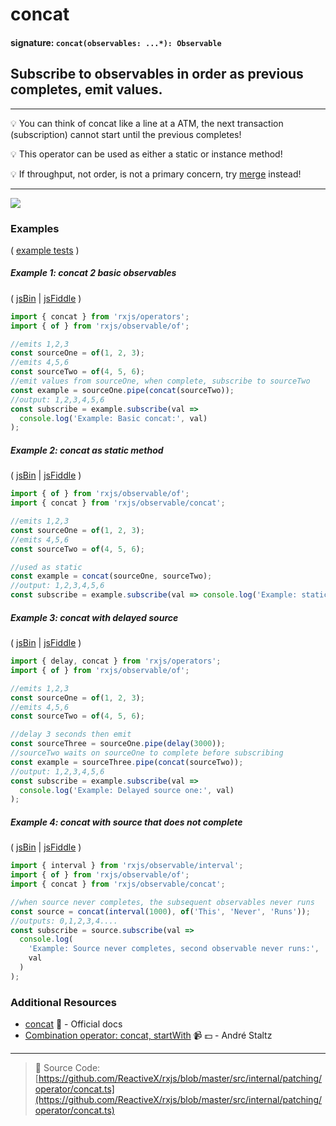 # concat

#### signature: `concat(observables: ...*): Observable`

## Subscribe to observables in order as previous completes, emit values.

---

:bulb: You can think of concat like a line at a ATM, the next transaction
(subscription) cannot start until the previous completes!

:bulb: This operator can be used as either a static or instance method!

:bulb: If throughput, not order, is not a primary concern, try [merge](merge.md)
instead!

---

<div class="ua-ad"><a href="https://ultimateangular.com/?ref=76683_kee7y7vk"><img src="https://ultimateangular.com/assets/img/banners/ua-leader.svg"></a></div>

### Examples

(
[example tests](https://github.com/btroncone/learn-rxjs/blob/master/operators/specs/combination/concat-spec.ts)
)

##### Example 1: concat 2 basic observables

( [jsBin](http://jsbin.com/gegubutele/1/edit?js,console) |
[jsFiddle](https://jsfiddle.net/btroncone/rxwnr3hh/) )

```js
import { concat } from 'rxjs/operators';
import { of } from 'rxjs/observable/of';

//emits 1,2,3
const sourceOne = of(1, 2, 3);
//emits 4,5,6
const sourceTwo = of(4, 5, 6);
//emit values from sourceOne, when complete, subscribe to sourceTwo
const example = sourceOne.pipe(concat(sourceTwo));
//output: 1,2,3,4,5,6
const subscribe = example.subscribe(val =>
  console.log('Example: Basic concat:', val)
);
```

##### Example 2: concat as static method

( [jsBin](http://jsbin.com/xihagewune/1/edit?js,console) |
[jsFiddle](https://jsfiddle.net/btroncone/5qdtvhu8/) )

```js
import { of } from 'rxjs/observable/of';
import { concat } from 'rxjs/observable/concat';

//emits 1,2,3
const sourceOne = of(1, 2, 3);
//emits 4,5,6
const sourceTwo = of(4, 5, 6);

//used as static
const example = concat(sourceOne, sourceTwo);
//output: 1,2,3,4,5,6
const subscribe = example.subscribe(val => console.log('Example: static', val));
```

##### Example 3: concat with delayed source

( [jsBin](http://jsbin.com/nezonosubi/1/edit?js,console) |
[jsFiddle](https://jsfiddle.net/btroncone/L2s49msx/) )

```js
import { delay, concat } from 'rxjs/operators';
import { of } from 'rxjs/observable/of';

//emits 1,2,3
const sourceOne = of(1, 2, 3);
//emits 4,5,6
const sourceTwo = of(4, 5, 6);

//delay 3 seconds then emit
const sourceThree = sourceOne.pipe(delay(3000));
//sourceTwo waits on sourceOne to complete before subscribing
const example = sourceThree.pipe(concat(sourceTwo));
//output: 1,2,3,4,5,6
const subscribe = example.subscribe(val =>
  console.log('Example: Delayed source one:', val)
);
```

##### Example 4: concat with source that does not complete

( [jsBin](http://jsbin.com/vixajoxaze/1/edit?js,console) |
[jsFiddle](https://jsfiddle.net/btroncone/4bhtb81u/) )

```js
import { interval } from 'rxjs/observable/interval';
import { of } from 'rxjs/observable/of';
import { concat } from 'rxjs/observable/concat';

//when source never completes, the subsequent observables never runs
const source = concat(interval(1000), of('This', 'Never', 'Runs'));
//outputs: 0,1,2,3,4....
const subscribe = source.subscribe(val =>
  console.log(
    'Example: Source never completes, second observable never runs:',
    val
  )
);
```

### Additional Resources

* [concat](http://reactivex.io/rxjs/class/es6/Observable.js~Observable.html#instance-method-concat)
  :newspaper: - Official docs
* [Combination operator: concat, startWith](https://egghead.io/lessons/rxjs-combination-operators-concat-startwith?course=rxjs-beyond-the-basics-operators-in-depth)
  :video_camera: :dollar: - André Staltz

---

> :file_folder: Source Code:
> [https://github.com/ReactiveX/rxjs/blob/master/src/internal/patching/operator/concat.ts](https://github.com/ReactiveX/rxjs/blob/master/src/internal/patching/operator/concat.ts)
